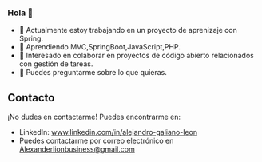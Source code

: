 ### Hola 👋

<!--
**lexlion24/lexlion24** is a ✨ _special_ ✨ repository because its `README.md` (this file) appears on your GitHub profile.
-->
- 🔭 Actualmente estoy trabajando en un proyecto de aprenizaje con Spring.
- 🌱 Aprendiendo MVC,SpringBoot,JavaScript,PHP.
- 👯 Interesado en colaborar en proyectos de código abierto relacionados con gestión de tareas.
- 💬 Puedes preguntarme sobre lo que quieras.

## Contacto
¡No dudes en contactarme! Puedes encontrarme en:
- LinkedIn: www.linkedin.com/in/alejandro-galiano-leon
- Puedes contactarme por correo electrónico en Alexanderlionbusiness@gmail.com
